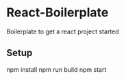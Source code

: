 # React-Boilerplate
Boilerplate to get a react project started
## Setup
npm install
npm run build
npm start